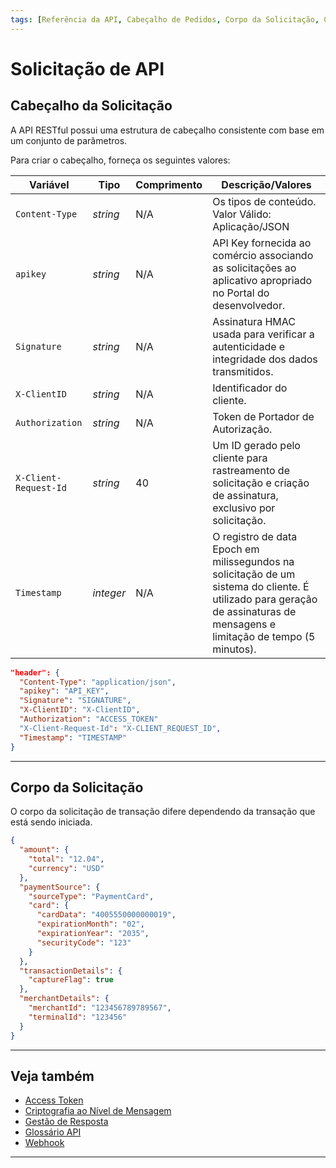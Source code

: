 ```yaml
---
tags: [Referência da API, Cabeçalho de Pedidos, Corpo da Solicitação, Cabeçalho]
---
```


# Solicitação de API

## Cabeçalho da Solicitação

A API RESTful possui uma estrutura de cabeçalho consistente com base em um conjunto de parâmetros.

<!--
type: tab
titles: Cabeçalho, Exemplo de cabeçalho de solicitação
-->

Para criar o cabeçalho, forneça os seguintes valores:

| Variável              | Tipo      | Comprimento | Descrição/Valores                                                                                                                                                          |
|-----------------------|-----------|-------------|----------------------------------------------------------------------------------------------------------------------------------------------------------------------------|
| `Content-Type`        |  *string* |   N/A       | Os tipos de conteúdo. Valor Válido: Aplicação/JSON                                                                                                                         |
| `apikey`              |  *string* |   N/A       | API Key fornecida ao comércio associando as solicitações ao aplicativo apropriado no Portal do desenvolvedor.                                                              |
| `Signature`           |  *string* |   N/A       | Assinatura HMAC usada para verificar a autenticidade e integridade dos dados transmitidos.                                                                                 |
| `X-ClientID`          |  *string* |   N/A       | Identificador do cliente.                                                                                                                                                  |
| `Authorization`       |  *string* |   N/A       | Token de Portador de Autorização.                                                                                                                                          |
| `X-Client-Request-Id` |  *string* |   40        | Um ID gerado pelo cliente para rastreamento de solicitação e criação de assinatura, exclusivo por solicitação.                                                             |
| `Timestamp`           | *integer* |   N/A       | O registro de data Epoch em milissegundos na solicitação de um sistema do cliente. É utilizado para geração de assinaturas de mensagens e limitação de tempo (5 minutos).  |

<!--
type: tab
-->

```json
"header": {
  "Content-Type": "application/json",
  "apikey": "API_KEY",
  "Signature": "SIGNATURE",
  "X-ClientID": "X-ClientID",
  "Authorization": "ACCESS_TOKEN"
  "X-Client-Request-Id": "X-CLIENT_REQUEST_ID",
  "Timestamp": "TIMESTAMP"
}
```

<!-- type: tab-end -->

---

## Corpo da Solicitação

O corpo da solicitação de transação difere dependendo da transação que está sendo iniciada.

<!--
type: tab
titles: Exemplo de corpo de solicitação
-->

```json
{
  "amount": {
    "total": "12.04",
    "currency": "USD"
  },
  "paymentSource": {
    "sourceType": "PaymentCard",
    "card": {
      "cardData": "4005550000000019",
      "expirationMonth": "02",
      "expirationYear": "2035",
      "securityCode": "123"
    }
  },
  "transactionDetails": {
    "captureFlag": true
  },
  "merchantDetails": {
    "merchantId": "123456789789567",
    "terminalId": "123456"
  }
}
```

<!-- type: tab-end -->

---

## Veja também

- [Access Token](?path=docs/português/referência-api/accessToken.md)
- [Criptografia ao Nível de Mensagem](?path=docs/português/referência-api/criptografia.md)
- [Gestão de Resposta](?path=docs/português/referência-api/gestão-resposta.md)
- [Glossário API](?path=docs/português/referência-api/glossário-api.md)
- [Webhook](?path=docs/português/referência-api/5-notificações.md)

---
